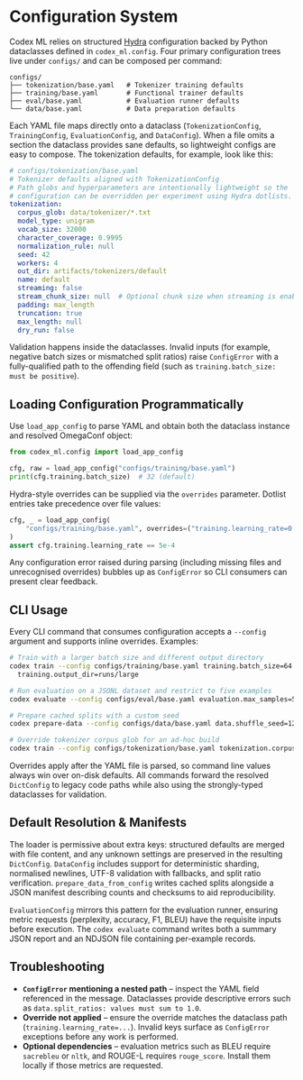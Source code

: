 # Configuration System

Codex ML relies on structured [Hydra](https://hydra.cc) configuration backed by
Python dataclasses defined in `codex_ml.config`. Four primary configuration
trees live under `configs/` and can be composed per command:

```text
configs/
├── tokenization/base.yaml   # Tokenizer training defaults
├── training/base.yaml       # Functional trainer defaults
├── eval/base.yaml           # Evaluation runner defaults
└── data/base.yaml           # Data preparation defaults
```
Each YAML file maps directly onto a dataclass (`TokenizationConfig`,
`TrainingConfig`, `EvaluationConfig`, and `DataConfig`). When a file omits a
section the dataclass provides sane defaults, so lightweight configs are easy to
compose. The tokenization defaults, for example, look like this:

```yaml
# configs/tokenization/base.yaml
# Tokenizer defaults aligned with TokenizationConfig
# Path globs and hyperparameters are intentionally lightweight so the
# configuration can be overridden per experiment using Hydra dotlists.
tokenization:
  corpus_glob: data/tokenizer/*.txt
  model_type: unigram
  vocab_size: 32000
  character_coverage: 0.9995
  normalization_rule: null
  seed: 42
  workers: 4
  out_dir: artifacts/tokenizers/default
  name: default
  streaming: false
  stream_chunk_size: null  # Optional chunk size when streaming is enabled
  padding: max_length
  truncation: true
  max_length: null
  dry_run: false
```
Validation happens inside the dataclasses. Invalid inputs (for example,
negative batch sizes or mismatched split ratios) raise `ConfigError` with a
fully-qualified path to the offending field (such as
`training.batch_size: must be positive`).

## Loading Configuration Programmatically

Use `load_app_config` to parse YAML and obtain both the dataclass instance and
resolved OmegaConf object:

```python
from codex_ml.config import load_app_config

cfg, raw = load_app_config("configs/training/base.yaml")
print(cfg.training.batch_size)  # 32 (default)
```
Hydra-style overrides can be supplied via the `overrides` parameter. Dotlist
entries take precedence over file values:

```python
cfg, _ = load_app_config(
    "configs/training/base.yaml", overrides=("training.learning_rate=0.0005",)
)
assert cfg.training.learning_rate == 5e-4
```
Any configuration error raised during parsing (including missing files and
unrecognised overrides) bubbles up as `ConfigError` so CLI consumers can present
clear feedback.

## CLI Usage

Every CLI command that consumes configuration accepts a `--config` argument and
supports inline overrides. Examples:

```bash
# Train with a larger batch size and different output directory
codex train --config configs/training/base.yaml training.batch_size=64 \
  training.output_dir=runs/large

# Run evaluation on a JSONL dataset and restrict to five examples
codex evaluate --config configs/eval/base.yaml evaluation.max_samples=5

# Prepare cached splits with a custom seed
codex prepare-data --config configs/data/base.yaml data.shuffle_seed=123

# Override tokenizer corpus glob for an ad-hoc build
codex train --config configs/tokenization/base.yaml tokenization.corpus_glob=data/*.txt
```
Overrides apply after the YAML file is parsed, so command line values always win
over on-disk defaults. All commands forward the resolved `DictConfig` to legacy
code paths while also using the strongly-typed dataclasses for validation.

## Default Resolution & Manifests

The loader is permissive about extra keys: structured defaults are merged with
file content, and any unknown settings are preserved in the resulting
`DictConfig`. `DataConfig` includes support for deterministic sharding,
normalised newlines, UTF-8 validation with fallbacks, and split ratio
verification. `prepare_data_from_config` writes cached splits alongside a JSON
manifest describing counts and checksums to aid reproducibility.

`EvaluationConfig` mirrors this pattern for the evaluation runner, ensuring
metric requests (perplexity, accuracy, F1, BLEU) have the requisite inputs before
execution. The `codex evaluate` command writes both a summary JSON report and an
NDJSON file containing per-example records.

## Troubleshooting

- **`ConfigError` mentioning a nested path** – inspect the YAML field referenced
  in the message. Dataclasses provide descriptive errors such as
  `data.split_ratios: values must sum to 1.0`.
- **Override not applied** – ensure the override matches the dataclass path
  (`training.learning_rate=...`). Invalid keys surface as `ConfigError`
  exceptions before any work is performed.
- **Optional dependencies** – evaluation metrics such as BLEU require
  `sacrebleu` or `nltk`, and ROUGE-L requires `rouge_score`. Install them locally
  if those metrics are requested.
